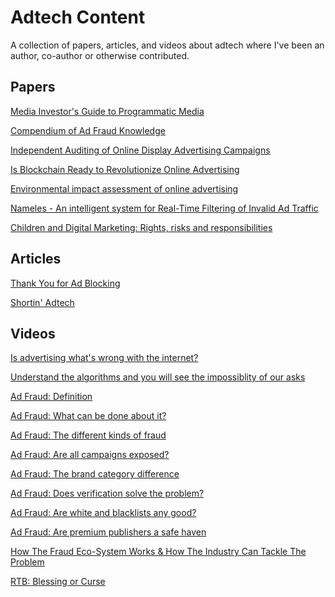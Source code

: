 # Adtech Content
A collection of papers, articles, and videos about adtech where I've been an author, co-author or otherwise contributed.

## Papers

[Media Investor's Guide to Programmatic Media](https://www.wfanet.org/app/uploads/2017/04/programmatic.pdf)

[Compendium of Ad Fraud Knowledge](https://www.wfanet.org/app/uploads/2017/04/WFA_Compendium_Of_Ad_Fraud_Knowledge.pdf)

[Independent Auditing of Online Display Advertising Campaigns](http://eprints.networks.imdea.org/1480/1/p120-callejo.pdf)

[Is Blockchain Ready to Revolutionize Online Advertising](https://ieeexplore.ieee.org/stamp/stamp.jsp?tp=&arnumber=8478235)

[Environmental impact assessment of online advertising](https://reader.elsevier.com/reader/sd/pii/S0195925517303505?token=1D89936322C85EF2F6AC5066847918A2E783A9F7A28AE8D53A09DA10286A562D245D244495B86D763CC4D8AB52ECB285)

[Nameles - An intelligent system for Real-Time Filtering of Invalid Ad Traffic](https://botlab.io/wp-content/uploads/2019/07/Nameles-An-intelligent-system-for-Real-Time-Filtering-of-Invalid-Ad-Traffic.pdf)

[Children and Digital Marketing: Rights, risks and responsibilities](https://www.unicef.org/csr/css/Children_and_Digital_Marketing_-_Rights_Risks_and_Responsibilities.pdf)

## Articles 

[Thank You for Ad Blocking]()

[Shortin' Adtech]()

## Videos

[Is advertising what's wrong with the internet?](https://www.youtube.com/watch?v=Ua1pU3WjY_g&t=)

[Understand the algorithms and you will see the impossiblity of our asks](https://www.youtube.com/watch?v=U__Jx5AIMVE)

[Ad Fraud: Definition](https://www.youtube.com/watch?v=sRODOpieV4s&t=208s)

[Ad Fraud: What can be done about it?](https://www.youtube.com/watch?v=70SujwtHWVU)

[Ad Fraud: The different kinds of fraud](https://www.youtube.com/watch?v=SmHfc9htB6o)

[Ad Fraud: Are all campaigns exposed?](https://www.youtube.com/watch?v=a24YFrP_IRo)

[Ad Fraud: The brand category difference](https://www.youtube.com/watch?v=vmWtd23Mwts)

[Ad Fraud: Does verification solve the problem?](https://www.youtube.com/watch?v=ssQIBlA_5AY&t=135s)

[Ad Fraud: Are white and blacklists any good?](https://www.youtube.com/watch?v=tvun7qVfB1U&t=2s)

[Ad Fraud: Are premium publishers a safe haven](https://www.youtube.com/watch?v=GGDd9r0HQJI)

[How The Fraud Eco-System Works & How The Industry Can Tackle The Problem](https://www.youtube.com/watch?v=PwEfwgN51Jc)

[RTB: Blessing or Curse](https://www.youtube.com/watch?v=7PMK1qyO4v4)
